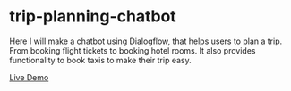 # trip-planning-chatbot
Here I will make a chatbot using Dialogflow, that helps users to plan a trip. From booking flight tickets to booking hotel rooms. It also provides functionality to book taxis to make their trip easy.

[Live Demo](https://tripplanningbot.netlify.app/)

